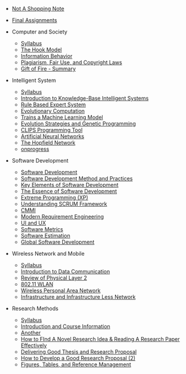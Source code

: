 <!-- docs/_sidebar.md -->

* [Not A Shopping Note](/)
* [Final Assignments](Final-Assignments.md)

* Computer and Society
  * [Syllabus](computer-and-society/Syllabus.md)
  * [The Hook Model](/computer-and-society/CS1.md)
  * [Information Behavior](/computer-and-society/CS3.md)
  * [Plagiarism, Fair Use, and Copyright Laws](/computer-and-society/CS4.md)
  * [Gift of Fire - Summary](/computer-and-society/GiftofFireSummary)

* Intelligent System
  * [Syllabus](/intelligent-system/Syllabus.md)
  * [Introduction to Knowledge-Base Intelligent Systems](/intelligent-system/IS1.md)
  * [Rule Based Expert System](/intelligent-system/IS2.md)
  * [Evolutionary Computation](/intelligent-system/IS4.md)
  * [Trains a Machine Learning Model](/intelligent-system/IS5.md)
  * [Evolution Strategies and Genetic Programming](/intelligent-system/IS5.2.md)
  * [CLIPS Programming Tool](/intelligent-system/IS6.md)
  * [Artificial Neural Networks](/intelligent-system/IS9.md)
  * [The Hopfield Network](/intelligent-system/IS10.md)
  * [onprogress](/intelligent-system/IS13.md)


* Software Development
  * [Software Development](/software-development/SD2.md)
  * [Software Development Method and Practices](/software-development/SD3.md)
  * [Key Elements of Software Development](/software-development/SD4.md)
  * [The Essence of Software Development](/software-development/SD5.md)
  * [Extreme Programming \(XP\)](/software-development/SD6.md)
  * [Understanding SCRUM Framework](/software-development/SD9.md)
  * [CMMI](/software-development/SD10.md)
  * [Modern Requirement Engineering](/software-development/SD11.md)
  * [UI and UX](/software-development/SD12.md)
  * [Software Metrics](/software-development/SD13.md)
  * [Software Estimation](/software-development/SD14.md)
  * [Global Software Development](/software-development/SD15.md)

* Wireless Network and Mobile
  * [Syllabus](/wireless-network-and-mobile/Syllabus.md)
  * [Introduction to Data Communication](/wireless-network-and-mobile/WM1.md)
  * [Review of Physical Layer 2](/wireless-network-and-mobile/WM4.md)
  * [802.11 WLAN](/wireless-network-and-mobile/WM7.md)
  * [Wireless Personal Area Network](/wireless-network-and-mobile/WM10.md)
  * [Infrastructure and Infrastructure Less Network](/wireless-network-and-mobile/WM11.md)
 
* Research Methods
  * [Syllabus](/research-methods/Syllabus.md)
  * [Introduction and Course Information](/research-methods/RM1.md)
  * [Another](/research-methods/RM2.md)
  * [How to FInd A Novel Research Idea & Reading A Research Paper Effectively](/research-methods/RM4.md)
  * [Delivering Good Thesis and Research Proposal](/research-methods/RM5.md)
  * [How to Develop a Good Research Proposal (2)](/research-methods/RM6.md)
  * [Figures, Tables, and Reference Management](/research-methods/RM7.md)
